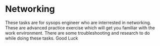 # Networking
These tasks are for sysops engineer who are interrested in networking.
These are advanced practice exercise which will get you familiar with the work environment.
There are some troubleshooting and research to do while doing these tasks.
Good Luck
